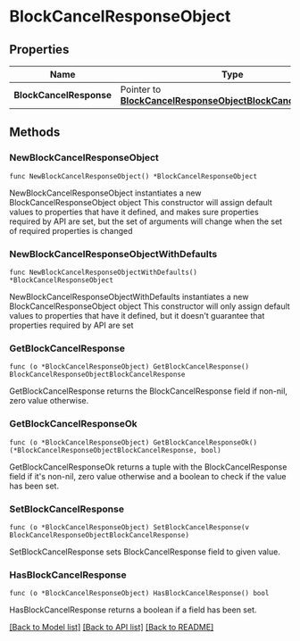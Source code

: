 # BlockCancelResponseObject

## Properties

Name | Type | Description | Notes
------------ | ------------- | ------------- | -------------
**BlockCancelResponse** | Pointer to [**BlockCancelResponseObjectBlockCancelResponse**](BlockCancelResponseObjectBlockCancelResponse.md) |  | [optional] 

## Methods

### NewBlockCancelResponseObject

`func NewBlockCancelResponseObject() *BlockCancelResponseObject`

NewBlockCancelResponseObject instantiates a new BlockCancelResponseObject object
This constructor will assign default values to properties that have it defined,
and makes sure properties required by API are set, but the set of arguments
will change when the set of required properties is changed

### NewBlockCancelResponseObjectWithDefaults

`func NewBlockCancelResponseObjectWithDefaults() *BlockCancelResponseObject`

NewBlockCancelResponseObjectWithDefaults instantiates a new BlockCancelResponseObject object
This constructor will only assign default values to properties that have it defined,
but it doesn't guarantee that properties required by API are set

### GetBlockCancelResponse

`func (o *BlockCancelResponseObject) GetBlockCancelResponse() BlockCancelResponseObjectBlockCancelResponse`

GetBlockCancelResponse returns the BlockCancelResponse field if non-nil, zero value otherwise.

### GetBlockCancelResponseOk

`func (o *BlockCancelResponseObject) GetBlockCancelResponseOk() (*BlockCancelResponseObjectBlockCancelResponse, bool)`

GetBlockCancelResponseOk returns a tuple with the BlockCancelResponse field if it's non-nil, zero value otherwise
and a boolean to check if the value has been set.

### SetBlockCancelResponse

`func (o *BlockCancelResponseObject) SetBlockCancelResponse(v BlockCancelResponseObjectBlockCancelResponse)`

SetBlockCancelResponse sets BlockCancelResponse field to given value.

### HasBlockCancelResponse

`func (o *BlockCancelResponseObject) HasBlockCancelResponse() bool`

HasBlockCancelResponse returns a boolean if a field has been set.


[[Back to Model list]](../README.md#documentation-for-models) [[Back to API list]](../README.md#documentation-for-api-endpoints) [[Back to README]](../README.md)


